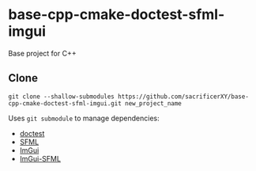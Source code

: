 # base-cpp-cmake-doctest-sfml-imgui
Base project for C++

## Clone
```
git clone --shallow-submodules https://github.com/sacrificerXY/base-cpp-cmake-doctest-sfml-imgui.git new_project_name
```

Uses `git submodule` to manage dependencies:
- [doctest](https://github.com/onqtam/doctest)
- [SFML](https://github.com/SFML/SFML)
- [ImGui](https://github.com/ocornut/imgui)
- [ImGui-SFML](https://github.com/eliasdaler/imgui-sfml)
